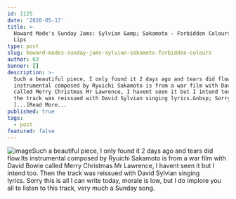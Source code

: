 ```yaml
---
id: 1125
date: '2020-05-17'
title: >-
  Howard Made's Sunday Jams: Sylvian &amp; Sakamoto - Forbidden Colours - Loose
  Lips
type: post
slug: howard-mades-sunday-jams-sylvian-sakamoto-forbidden-colours
author: 63
banner: []
description: >-
  Such a beautiful piece, I only found it 2 days ago and tears did flow. Its
  instrumental composed by Ryuichi Sakamoto is from a war film with David Bowie
  called Merry Christmas Mr Lawrence, I havent seen it but I intend too. Then
  the track was reissued with David Sylvian singing lyrics.&nbsp; Sorry this is
  [...]Read More...
published: true
tags:
  - post
featured: false
---
```

![image](../undefined)Such a beautiful piece, I only found it 2 days ago and tears did flow.Its instrumental composed by Ryuichi Sakamoto is from a war film with David Bowie called Merry Christmas Mr Lawrence, I havent seen it but I intend too. Then the track was reissued with David Sylvian singing lyrics. Sorry this is all I can write today, morale is low, but I do implore you all to listen to this track, very much a Sunday song.